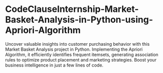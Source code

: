 # CodeClauseInternship-Market-Basket-Analysis-in-Python-using-Apriori-Algorithm
Uncover valuable insights into customer purchasing behavior with this Market Basket Analysis project in Python. Implementing the Apriori Algorithm, it efficiently identifies frequent itemsets, generating association rules to optimize product placement and marketing strategies. Boost your business intelligence in just a few lines of code.

